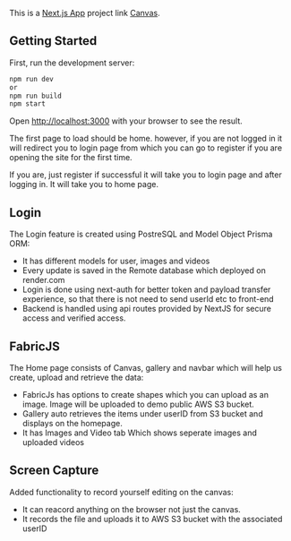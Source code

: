 This is a [Next.js App](https://nextjs.org/) project link [Canvas](https://canvas-git-master-dharmesh-shimpis-projects.vercel.app/).

## Getting Started

First, run the development server:

```bash
npm run dev
or
npm run build
npm start

```

Open [http://localhost:3000](http://localhost:3000) with your browser to see the result.

The first page to load should be home. however, if you are not logged in it will redirect you to login page from which you can go to register if you are opening the site for the first time.

If you are, just register if successful it will take you to login page and after logging in. It will take you to home page.

## Login

The Login feature is created using PostreSQL and Model Object Prisma ORM:

- It has different models for user, images and videos
- Every update is saved in the Remote database which deployed on render.com
- Login is done using next-auth for better token and payload transfer experience, so that there is not need to send userId etc to front-end
- Backend is handled using api routes provided by NextJS for secure access and verified access.

## FabricJS

The Home page consists of Canvas, gallery and navbar which will help us create, upload and retrieve the data:

- FabricJs has options to create shapes which you can upload as an image. Image will be uploaded to demo public AWS S3 bucket.
- Gallery auto retrieves the items under userID from S3 bucket and displays on the homepage.
- It has Images and Video tab Which shows seperate images and uploaded videos

## Screen Capture

Added functionality to record yourself editing on the canvas: 

- It can reacord anything on the browser not just the canvas.
- It records the file and uploads it to AWS S3 bucket with the associated userID
